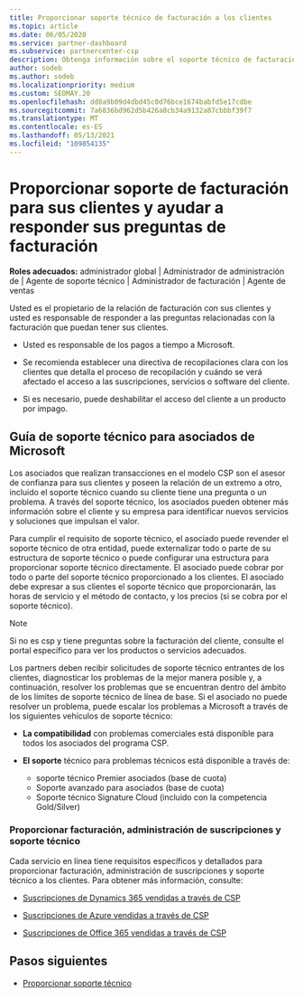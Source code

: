 ```yaml
---
title: Proporcionar soporte técnico de facturación a los clientes
ms.topic: article
ms.date: 06/05/2020
ms.service: partner-dashboard
ms.subservice: partnercenter-csp
description: Obtenga información sobre el soporte técnico de facturación de clientes que necesitan los asociados del programa CSP. Este soporte técnico incluye la propiedad de la relación de facturación del cliente y la respuesta a las preguntas de facturación.
author: sodeb
ms.author: sodeb
ms.localizationpriority: medium
ms.custom: SEOMAY.20
ms.openlocfilehash: dd8a9b09d4dbd45c0d76bce1674babfd5e17cdbe
ms.sourcegitcommit: 7a6836bd962d5b426a8cb34a9132a87cbbbf39f7
ms.translationtype: MT
ms.contentlocale: es-ES
ms.lasthandoff: 05/13/2021
ms.locfileid: "109854135"
---
```

# <a name="provide-billing-support-for-your-customers-and-help-answer-their-billing-questions"></a>Proporcionar soporte de facturación para sus clientes y ayudar a responder sus preguntas de facturación


**Roles adecuados:** administrador global | Administrador de administración de | Agente de soporte técnico | Administrador de facturación | Agente de ventas

Usted es el propietario de la relación de facturación con sus clientes y usted es responsable de responder a las preguntas relacionadas con la facturación que puedan tener sus clientes.

- Usted es responsable de los pagos a tiempo a Microsoft.

- Se recomienda establecer una directiva de recopilaciones clara con los clientes que detalla el proceso de recopilación y cuándo se verá afectado el acceso a las suscripciones, servicios o software del cliente.

- Si es necesario, puede deshabilitar el acceso del cliente a un producto por impago.

## <a name="microsoft-partner-support-guidance"></a>Guía de soporte técnico para asociados de Microsoft

Los asociados que realizan transacciones en el modelo CSP son el asesor de confianza para sus clientes y poseen la relación de un extremo a otro, incluido el soporte técnico cuando su cliente tiene una pregunta o un problema. A través del soporte técnico, los asociados pueden obtener más información sobre el cliente y su empresa para identificar nuevos servicios y soluciones que impulsan el valor.

Para cumplir el requisito de soporte técnico, el asociado puede revender el soporte técnico de otra entidad, puede externalizar todo o parte de su estructura de soporte técnico o puede configurar una estructura para proporcionar soporte técnico directamente.  El asociado puede cobrar por todo o parte del soporte técnico proporcionado a los clientes. El asociado debe expresar a sus clientes el soporte técnico que proporcionarán, las horas de servicio y el método de contacto, y los precios (si se cobra por el soporte técnico). 

>[!Note]
>Si no es csp y tiene preguntas sobre la facturación del cliente, consulte el portal específico para ver los productos o servicios adecuados.

Los partners deben recibir solicitudes de soporte técnico entrantes de los clientes, diagnosticar los problemas de la mejor manera posible y, a continuación, resolver los problemas que se encuentran dentro del ámbito de los límites de soporte técnico de línea de base. Si el asociado no puede resolver un problema, puede escalar los problemas a Microsoft a través de los siguientes vehículos de soporte técnico:

- **La compatibilidad** con problemas comerciales está disponible para todos los asociados del programa CSP.

- **El soporte** técnico para problemas técnicos está disponible a través de:

  - soporte técnico Premier asociados (base de cuota)
  - Soporte avanzado para asociados (base de cuota)
  - Soporte técnico Signature Cloud (incluido con la competencia Gold/Silver)

### <a name="providing-billing-subscription-management-and-technical-support"></a>Proporcionar facturación, administración de suscripciones y soporte técnico 

Cada servicio en línea tiene requisitos específicos y detallados para proporcionar facturación, administración de suscripciones y soporte técnico a los clientes. Para obtener más información, consulte:

- [Suscripciones de Dynamics 365 vendidas a través de CSP](https://www.microsoftpartnercommunity.com/t5/CSP/Microsoft-Partner-Support-Guidance/m-p/5262#M30)

- [Suscripciones de Azure vendidas a través de CSP](https://www.microsoftpartnercommunity.com/t5/CSP/Microsoft-Partner-Support-Guidance/m-p/5263#M31)

- [Suscripciones de Office 365 vendidas a través de CSP](https://www.microsoftpartnercommunity.com/t5/CSP/Microsoft-Partner-Support-Guidance/m-p/5264#M32)
 
## <a name="next-steps"></a>Pasos siguientes

- [Proporcionar soporte técnico](provide-technical-support.md)